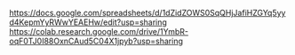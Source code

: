 https://docs.google.com/spreadsheets/d/1dZidZOWS0SqQHjJafiHZGYq5yyd4KepmYyRWwYEAEHw/edit?usp=sharing
https://colab.research.google.com/drive/1YmbR-oqF0TJ0I88OxnCAud5C04X1jpyb?usp=sharing
